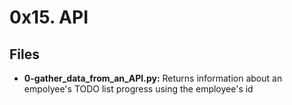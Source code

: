 # 0x15. API
## Files
- **0-gather_data_from_an_API.py:** Returns information about an empolyee's TODO list progress using the employee's id
